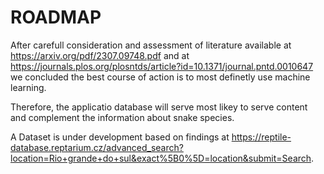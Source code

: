 # ROADMAP

After carefull consideration and assessment of literature available at https://arxiv.org/pdf/2307.09748.pdf and at https://journals.plos.org/plosntds/article?id=10.1371/journal.pntd.0010647 we concluded the best course of action is to most definetly use machine learning. 

Therefore, the applicatio database will serve most likey to serve content and complement the information about snake species.

A Dataset is under development based on findings at https://reptile-database.reptarium.cz/advanced_search?location=Rio+grande+do+sul&exact%5B0%5D=location&submit=Search.
